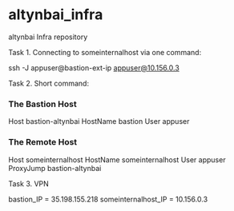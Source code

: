 # altynbai_infra
altynbai Infra repository

Task 1. Connecting to someinternalhost via one command:

ssh -J appuser@bastion-ext-ip appuser@10.156.0.3

Task 2. Short command:

### The Bastion Host
Host bastion-altynbai
  HostName bastion
  User appuser
### The Remote Host
Host someinternalhost
  HostName someinternalhost
  User appuser
  ProxyJump bastion-altynbai

Task 3. VPN

bastion_IP = 35.198.155.218
someinternalhost_IP = 10.156.0.3
